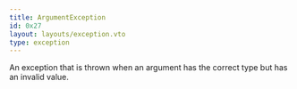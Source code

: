 ```yaml
---
title: ArgumentException
id: 0x27
layout: layouts/exception.vto
type: exception
---
```

An exception that is thrown when an argument has the correct type but has an invalid value.
